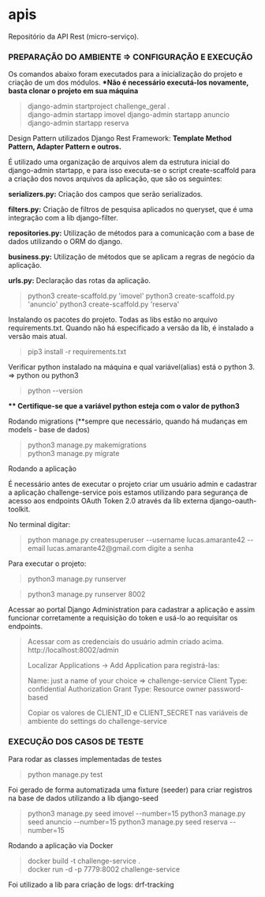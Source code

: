 # apis
Repositório da API Rest (micro-serviço).

<h3><b>PREPARAÇÃO DO AMBIENTE => CONFIGURAÇÃO E EXECUÇÃO</b></h3>

Os comandos abaixo foram executados para a inicialização do projeto e criação de um dos módulos.
<b>*Não é necessário executá-los novamente, basta clonar o projeto em sua máquina</b>

<blockquote>
django-admin startproject challenge_geral . <br>
django-admin startapp imovel
django-admin startapp anuncio
django-admin startapp reserva
</blockquote>

Design Pattern utilizados Django Rest Framework:
<b>Template Method Pattern, Adapter Pattern e outros.</b>

É utilizado uma organização de arquivos alem da estrutura inicial do django-admin startapp, e para isso executa-se o script create-scaffold para a criação dos novos arquivos da aplicação, que são os seguintes:

<b>serializers.py:</b> Criação dos campos que serão serializados.

<b>filters.py:</b> Criação de filtros de pesquisa aplicados no queryset, que é uma integração com a lib django-filter.

<b>repositories.py:</b> Utilização de métodos para a comunicação com a base de dados utilizando o ORM do django.

<b>business.py:</b> Utilização de métodos que se aplicam a regras de negócio da aplicação.

<b>urls.py:</b> Declaração das rotas da aplicação.

<blockquote>
python3 create-scaffold.py 'imovel'
python3 create-scaffold.py 'anuncio'
python3 create-scaffold.py 'reserva'
</blockquote>

Instalando os pacotes do projeto. Todas as libs estão no arquivo requirements.txt. Quando não há especificado a versão da lib, é instalado a versão mais atual.
<blockquote>pip3 install -r requirements.txt</blockquote>

Verificar python instalado na máquina e qual variável(alias) está o python 3. => python ou python3
<blockquote>python --version</blockquote>

<b>** Certifique-se que a variável python esteja com o valor de python3</b>

Rodando migrations (**sempre que necessário, quando há mudanças em models - base de dados)
<blockquote>
python3 manage.py makemigrations <br>
python3 manage.py migrate 
</blockquote>

Rodando a aplicação

É necessário antes de executar o projeto criar um usuário admin e cadastrar a aplicação challenge-service pois estamos utilizando para segurança de acesso aos endpoints OAuth Token 2.0 através da lib externa django-oauth-toolkit.

No terminal digitar:
<blockquote>
python manage.py createsuperuser --username lucas.amarante42 --email lucas.amarante42@gmail.com
digite a senha
</blockquote>

Para executar o projeto:
<blockquote>python3 manage.py runserver</blockquote>
<blockquote>python3 manage.py runserver 8002</blockquote>

Acessar ao portal Django Administration para cadastrar a aplicação e assim funcionar corretamente a requisição do token e usá-lo ao requisitar os endpoints.

<blockquote>
Acessar com as credenciais do usuário admin criado acima.
http://localhost:8002/admin

Localizar Applications -> Add Application para registrá-las:

Name: just a name of your choice => challenge-service
Client Type: confidential
Authorization Grant Type: Resource owner password-based

Copiar os valores de CLIENT_ID e CLIENT_SECRET nas variáveis de ambiente do settings do challenge-service
</blockquote>

<h3><b>EXECUÇÃO DOS CASOS DE TESTE</b></h3>

Para rodar as classes implementadas de testes
<blockquote>
python manage.py test
</blockquote>

Foi gerado de forma automatizada uma fixture (seeder) para criar registros na base de dados utilizando a lib django-seed

<blockquote>
python3 manage.py seed imovel --number=15
python3 manage.py seed anuncio --number=15
python3 manage.py seed reserva --number=15
</blockquote>

Rodando a aplicação via Docker
<blockquote>
docker build -t challenge-service . <br>
docker run -d -p 7779:8002 challenge-service
</blockquote>

Foi utilizado a lib para criação de logs: drf-tracking